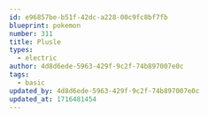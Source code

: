 ```yaml
---
id: e96857be-b51f-42dc-a228-00c9fc8bf7fb
blueprint: pokemon
number: 311
title: Plusle
types:
  - electric
author: 4d8d6ede-5963-429f-9c2f-74b897007e0c
tags:
  - basic
updated_by: 4d8d6ede-5963-429f-9c2f-74b897007e0c
updated_at: 1716481454
---
```

